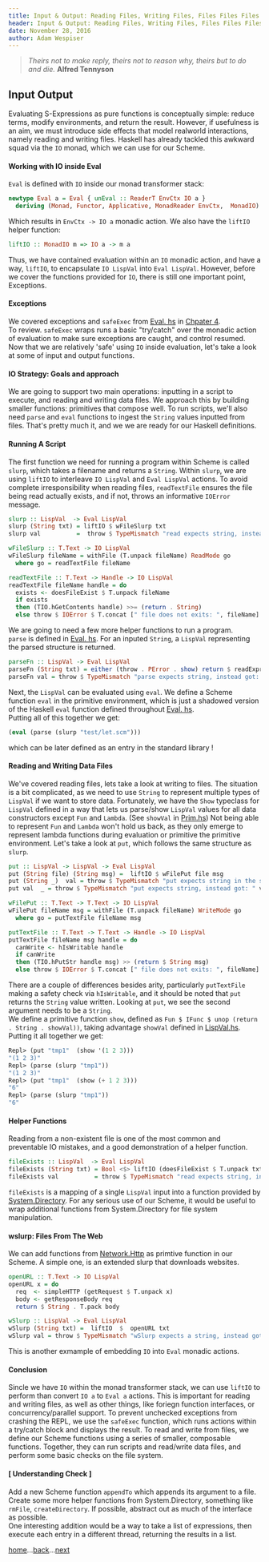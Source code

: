 ```yaml
---
title: Input & Output: Reading Files, Writing Files, Files Files Files!
header: Input & Output: Reading Files, Writing Files, Files Files Files!
date: November 28, 2016
author: Adam Wespiser
---
```


> *Theirs not to make reply, theirs not to reason why, theirs but to do and die.* **Alfred Tennyson** 

## Input Output 

Evaluating S-Expressions as pure functions is conceptually simple: reduce terms, modify environments, and return the result. 
However, if usefulness is an aim, we must introduce side effects that model realworld interactions, namely reading and writing files. 
Haskell has already tackled this awkward squad via the `IO` monad, which we can use for our Scheme. 

#### Working with IO inside Eval

`Eval` is defined with `IO` inside our  monad transformer stack:    
```Haskell
newtype Eval a = Eval { unEval :: ReaderT EnvCtx IO a }                            
  deriving (Monad, Functor, Applicative, MonadReader EnvCtx,  MonadIO)             
```
Which results in `EnvCtx -> IO a` monadic action. 
We also have the `liftIO` helper function: 
```Haskell
liftIO :: MonadIO m => IO a -> m a
```
Thus, we have contained evaluation within an `IO` monadic action, and have a way, `liftIO`, to encapsulate `IO LispVal` into `Eval LispVal`. 
However, before we cover the functions provided for `IO`, there is still one important point, Exceptions. 

#### Exceptions 
We covered exceptions and `safeExec` from [Eval. hs](https://github.com/write-you-a-scheme-v2/scheme/tree/master/src/Eval.hs) in [Chpater 4](04_errors.html).  
To review. `safeExec` wraps runs a basic "try/catch" over the monadic action of evaluation to make sure exceptions are caught, and control resumed. 
Now that we are relatively 'safe' using `IO` inside evaluation, let's take a look at some of input and output functions. 

#### IO Strategy: Goals and approach 
We are going to support two main operations: inputting in a script to execute, and reading and writing data files. 
We approach this by building smaller functions: primitives that compose well. 
To run scripts, we'll also need `parse` and `eval` functions to ingest the `String` values inputted from files. 
That's pretty much it, and we we are ready for our Haskell definitions.

#### Running A Script
The first function we need for running a program within Scheme is called `slurp`, which takes a filename and returns a `String`. 
Within `slurp`, we are using `liftIO` to interleave `IO LispVal` and `Eval LispVal` actions. 
To avoid complete irresponsibility when reading files, `readTextFile` ensures the file being read actually exists, and if not, throws an informative `IOError` message. 

```Haskell
slurp :: LispVal  -> Eval LispVal
slurp (String txt) = liftIO $ wFileSlurp txt
slurp val          =  throw $ TypeMismatch "read expects string, instead got: " val

wFileSlurp :: T.Text -> IO LispVal
wFileSlurp fileName = withFile (T.unpack fileName) ReadMode go
  where go = readTextFile fileName

readTextFile :: T.Text -> Handle -> IO LispVal
readTextFile fileName handle = do
  exists <- doesFileExist $ T.unpack fileName
  if exists
  then (TIO.hGetContents handle) >>= (return . String)
  else throw $ IOError $ T.concat [" file does not exits: ", fileName]
```
We are going to need a few more helper functions to run a program.  
`parse` is defined in [Eval. hs](https://github.com/write-you-a-scheme-v2/scheme/tree/master/src/Eval.hs). 
For an inputed `String`, a `LispVal` representing the parsed structure is returned.
```Haskell
parseFn :: LispVal -> Eval LispVal
parseFn (String txt) = either (throw . PError . show) return $ readExpr txt
parseFn val = throw $ TypeMismatch "parse expects string, instead got: " val
```
Next, the `LispVal` can be evaluated using `eval`. 
We define a Scheme function `eval` in the primitive environment, which is just a shadowed version of the Haskell `eval` function defined throughout  [Eval. hs](https://github.com/write-you-a-scheme-v2/scheme/tree/master/src/Eval.hs).  
Putting all of this together we get:
```Scheme
(eval (parse (slurp "test/let.scm")))
```
which can be later defined as an entry in the standard library ! 

#### Reading and Writing Data Files
We've covered reading files, lets take a look at writing to files. 
The situation is a bit complicated, as we need to use `String` to represent multiple types of `LispVal` if we want to store data. 
Fortunately, we have the `Show` typeclass for `LispVal` defined in a way that lets us parse/show `LispVal` values for all data constructors except `Fun` and `Lambda`.
(See `showVal` in [Prim.hs](https://github.com/write-you-a-scheme-v2/scheme/tree/master/src/Prim.hs)) 
Not being able to represent `Fun` and `Lambda` won't hold us back, as they only emerge to represent lambda functions during evaluation or primitive the primitive environment. 
Let's take a look at `put`, which follows the same structure as `slurp`. 

```Haskell
put :: LispVal -> LispVal -> Eval LispVal
put (String file) (String msg) =  liftIO $ wFilePut file msg
put (String _)  val = throw $ TypeMismatch "put expects string in the second argument (try using show), instead got: " val
put val  _ = throw $ TypeMismatch "put expects string, instead got: " val

wFilePut :: T.Text -> T.Text -> IO LispVal
wFilePut fileName msg = withFile (T.unpack fileName) WriteMode go
  where go = putTextFile fileName msg

putTextFile :: T.Text -> T.Text -> Handle -> IO LispVal
putTextFile fileName msg handle = do
  canWrite <- hIsWritable handle
  if canWrite
  then (TIO.hPutStr handle msg) >> (return $ String msg)
  else throw $ IOError $ T.concat [" file does not exits: ", fileName]
```
There are a couple of differences besides arity, particularly `putTextFile` making a safety check via `hIsWritable`, and it should be noted that `put` returns the `String` value written. 
Looking at `put`, we see the second argument needs to be a `String`.  
We define a primitive function `show`, defined as `Fun $ IFunc $ unop (return . String . showVal))`, taking advantage `showVal` defined in [LispVal.hs](https://github.com/write-you-a-scheme-v2/scheme/tree/master/src/LispVal.hs).    
Putting it all together we get:    

```Scheme
Repl> (put "tmp1"  (show '(1 2 3)))
"(1 2 3)"
Repl> (parse (slurp "tmp1"))
"(1 2 3)"
Repl> (put "tmp1"  (show (+ 1 2 3)))
"6"
Repl> (parse (slurp "tmp1"))
"6"
```

#### Helper Functions
Reading from a non-existent file is one of the most common and preventable IO mistakes, and a good demonstration of a helper function. 

```Haskell
fileExists :: LispVal  -> Eval LispVal
fileExists (String txt) = Bool <$> liftIO (doesFileExist $ T.unpack txt)
fileExists val          = throw $ TypeMismatch "read expects string, instead got: " val
```
`fileExists` is a mapping of a single `LispVal` input into a function provided by [System.Directory](https://hackage.haskell.org/package/directory-1.3.0.1/docs/System-Directory.html). 
For any serious use of our Scheme, it would be useful to wrap additional functions from System.Directory for file system manipulation. 

#### wslurp: Files From The Web
We can add functions from [Network.Http](https://hackage.haskell.org/package/HTTP-4000.3.4/docs/Network-HTTP.html) as primtive function in our Scheme. 
A simple one, is an extended slurp that downloads websites. 

```Haskell
openURL :: T.Text -> IO LispVal
openURL x = do
  req  <- simpleHTTP (getRequest $ T.unpack x)
  body <- getResponseBody req
  return $ String . T.pack body

wSlurp :: LispVal -> Eval LispVal
wSlurp (String txt) =  liftIO  $  openURL txt
wSlurp val = throw $ TypeMismatch "wSlurp expects a string, instead got: " val
```
This is another exmample of embedding `IO` into `Eval` monadic actions. 

#### Conclusion
Sincle we have `IO` within the monad transformer stack, we can use `liftIO` to perform than convert `IO a` to `Eval a` actions. 
This is important for reading and writing files, as well as other things, like foriegn function interfaces, or concurrency/parallel support. 
To prevent unchecked exceptions from crashing the REPL, we use the `safeExec` function, which runs actions within a try/catch block and displays the result. 
To read and write from files, we define our Scheme functions using a series of smaller, composable functions. 
Together, they can run scripts and read/write data files, and perform some basic checks on the file system. 

#### [ Understanding Check ]
Add a new Scheme function `appendTo` which appends its argument to a file.    
Create some more helper functions from System.Directory, something like `rmFile`, `createDirectory`. If possible, abstract out as much of the interface as possible.     
One interesting addition would be a way to take a list of expressions, then execute each entry in a different thread, returning the results in a list.  


[home](home.html)...[back](06_repl.html)...[next](08_stdlib.html)           
